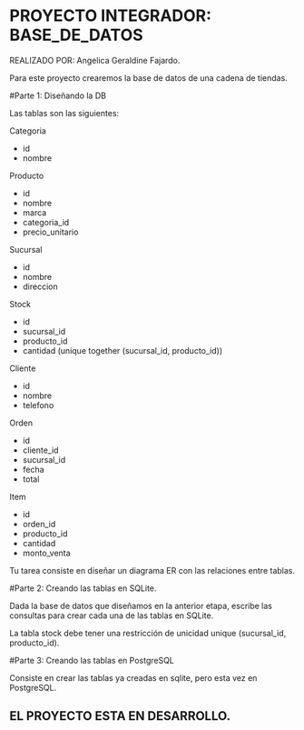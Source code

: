# PROYECTO INTEGRADOR: BASE_DE_DATOS

REALIZADO POR: Angelica Geraldine Fajardo.

Para este proyecto crearemos la base de datos de una cadena de tiendas.

#Parte 1: Diseñando la DB

Las tablas son las siguientes:

Categoria
* id
* nombre

Producto
* id
* nombre
* marca
* categoria_id
* precio_unitario

Sucursal
* id
* nombre
* direccion

Stock
* id
* sucursal_id
* producto_id
* cantidad
(unique together (sucursal_id, producto_id))

Cliente
* id
* nombre
* telefono

Orden
* id
* cliente_id
* sucursal_id
* fecha
* total

Item
* id
* orden_id
* producto_id
* cantidad
* monto_venta

Tu tarea consiste en diseñar un diagrama ER con las relaciones entre tablas.


#Parte 2:  Creando las tablas en SQLite.

Dada la base de datos que diseñamos en la anterior etapa, escribe las consultas para crear cada una de las tablas en 
SQLite.

La tabla stock debe tener una restricción de unicidad unique (sucursal_id, producto_id).


#Parte 3: Creando las tablas en PostgreSQL

Consiste en crear las tablas ya creadas en sqlite, pero esta vez en PostgreSQL.

## EL PROYECTO ESTA EN DESARROLLO.
